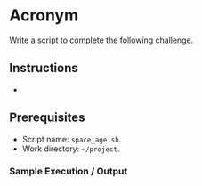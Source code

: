 # Acronym

Write a script to complete the following challenge.

## Instructions

- 

## Prerequisites

- Script name: `space_age.sh`.
- Work directory: `~/project`.

### Sample Execution / Output
